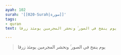 ```yaml
---
ayah: 102
surah: '[[020-Surah|سورة]]'
tags:
- quran
text: يوم ينفخ في الصور ۚ ونحشر المجرمين يومئذ زرقا

---
```

> يوم ينفخ في الصور ۚ ونحشر المجرمين يومئذ زرقا

